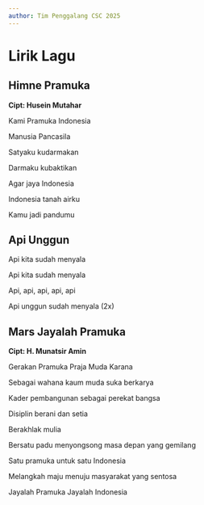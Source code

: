 ```yaml
---
author: Tim Penggalang CSC 2025
---
```


# Lirik Lagu

## Himne Pramuka
**Cipt: Husein Mutahar**

Kami Pramuka Indonesia

Manusia Pancasila

Satyaku kudarmakan

Darmaku kubaktikan

Agar jaya Indonesia

Indonesia tanah airku

Kamu jadi pandumu


## Api Unggun

Api kita sudah menyala

Api kita sudah menyala

Api, api, api, api, api

Api unggun sudah menyala (2x)


## Mars Jayalah Pramuka
**Cipt: H. Munatsir Amin**

Gerakan Pramuka Praja Muda Karana

Sebagai wahana kaum muda suka berkarya

Kader pembangunan sebagai perekat bangsa

Disiplin berani dan setia

Berakhlak mulia



Bersatu padu menyongsong masa depan yang gemilang

Satu pramuka untuk satu Indonesia

Melangkah maju menuju masyarakat yang sentosa

Jayalah Pramuka Jayalah Indonesia
